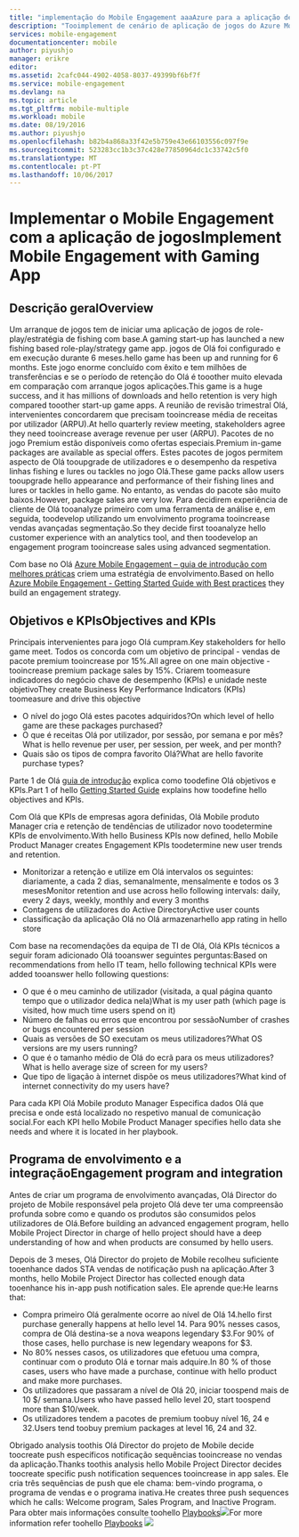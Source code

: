 ```yaml
---
title: "implementação do Mobile Engagement aaaAzure para a aplicação de jogos"
description: "Tooimplement de cenário de aplicação de jogos do Azure Mobile Engagement"
services: mobile-engagement
documentationcenter: mobile
author: piyushjo
manager: erikre
editor: 
ms.assetid: 2cafc044-4902-4058-8037-49399bf6bf7f
ms.service: mobile-engagement
ms.devlang: na
ms.topic: article
ms.tgt_pltfrm: mobile-multiple
ms.workload: mobile
ms.date: 08/19/2016
ms.author: piyushjo
ms.openlocfilehash: b82b4a868a33f42e5b759e43e66103556c097f9e
ms.sourcegitcommit: 523283cc1b3c37c428e77850964dc1c33742c5f0
ms.translationtype: MT
ms.contentlocale: pt-PT
ms.lasthandoff: 10/06/2017
---
```

# <a name="implement-mobile-engagement-with-gaming-app"></a><span data-ttu-id="8fda3-103">Implementar o Mobile Engagement com a aplicação de jogos</span><span class="sxs-lookup"><span data-stu-id="8fda3-103">Implement Mobile Engagement with Gaming App</span></span>
## <a name="overview"></a><span data-ttu-id="8fda3-104">Descrição geral</span><span class="sxs-lookup"><span data-stu-id="8fda3-104">Overview</span></span>
<span data-ttu-id="8fda3-105">Um arranque de jogos tem de iniciar uma aplicação de jogos de role-play/estratégia de fishing com base.</span><span class="sxs-lookup"><span data-stu-id="8fda3-105">A gaming start-up has launched a new fishing based role-play/strategy game app.</span></span> <span data-ttu-id="8fda3-106">jogos de Olá foi configurado e em execução durante 6 meses.</span><span class="sxs-lookup"><span data-stu-id="8fda3-106">hello game has been up and running for 6 months.</span></span> <span data-ttu-id="8fda3-107">Este jogo enorme concluído com êxito e tem milhões de transferências e se o período de retenção do Olá é tooother muito elevada em comparação com arranque jogos aplicações.</span><span class="sxs-lookup"><span data-stu-id="8fda3-107">This game is a huge success, and it has millions of downloads and hello retention is very high compared tooother start-up game apps.</span></span> <span data-ttu-id="8fda3-108">A reunião de revisão trimestral Olá, intervenientes concordarem que precisam tooincrease média de receitas por utilizador (ARPU).</span><span class="sxs-lookup"><span data-stu-id="8fda3-108">At hello quarterly review meeting, stakeholders agree they need tooincrease average revenue per user (ARPU).</span></span> <span data-ttu-id="8fda3-109">Pacotes de no jogo Premium estão disponíveis como ofertas especiais.</span><span class="sxs-lookup"><span data-stu-id="8fda3-109">Premium in-game packages are available as special offers.</span></span> <span data-ttu-id="8fda3-110">Estes pacotes de jogos permitem aspecto de Olá tooupgrade de utilizadores e o desempenho da respetiva linhas fishing e lures ou tackles no jogo Olá.</span><span class="sxs-lookup"><span data-stu-id="8fda3-110">These game packs allow users tooupgrade hello appearance and performance of their fishing lines and lures or tackles in hello game.</span></span> <span data-ttu-id="8fda3-111">No entanto, as vendas do pacote são muito baixos.</span><span class="sxs-lookup"><span data-stu-id="8fda3-111">However, package sales are very low.</span></span> <span data-ttu-id="8fda3-112">Para decidirem experiência de cliente de Olá tooanalyze primeiro com uma ferramenta de análise e, em seguida, toodevelop utilizando um envolvimento programa tooincrease vendas avançadas segmentação.</span><span class="sxs-lookup"><span data-stu-id="8fda3-112">So they decide first tooanalyze hello customer experience with an analytics tool, and then toodevelop an engagement program tooincrease sales using advanced segmentation.</span></span>

<span data-ttu-id="8fda3-113">Com base no Olá [Azure Mobile Engagement – guia de introdução com melhores práticas](mobile-engagement-getting-started-best-practices.md) criem uma estratégia de envolvimento.</span><span class="sxs-lookup"><span data-stu-id="8fda3-113">Based on hello [Azure Mobile Engagement - Getting Started Guide with Best practices](mobile-engagement-getting-started-best-practices.md) they build an engagement strategy.</span></span>

## <a name="objectives-and-kpis"></a><span data-ttu-id="8fda3-114">Objetivos e KPIs</span><span class="sxs-lookup"><span data-stu-id="8fda3-114">Objectives and KPIs</span></span>
<span data-ttu-id="8fda3-115">Principais intervenientes para jogo Olá cumpram.</span><span class="sxs-lookup"><span data-stu-id="8fda3-115">Key stakeholders for hello game meet.</span></span> <span data-ttu-id="8fda3-116">Todos os concorda com um objetivo de principal - vendas de pacote premium tooincrease por 15%.</span><span class="sxs-lookup"><span data-stu-id="8fda3-116">All agree on one main objective - tooincrease premium package sales by 15%.</span></span> <span data-ttu-id="8fda3-117">Criarem toomeasure indicadores do negócio chave de desempenho (KPIs) e unidade neste objetivo</span><span class="sxs-lookup"><span data-stu-id="8fda3-117">They create Business Key Performance Indicators (KPIs) toomeasure and drive this objective</span></span>

* <span data-ttu-id="8fda3-118">O nível do jogo Olá estes pacotes adquiridos?</span><span class="sxs-lookup"><span data-stu-id="8fda3-118">On which level of hello game are these packages purchased?</span></span>
* <span data-ttu-id="8fda3-119">O que é receitas Olá por utilizador, por sessão, por semana e por mês?</span><span class="sxs-lookup"><span data-stu-id="8fda3-119">What is hello revenue per user, per session, per week, and per month?</span></span>
* <span data-ttu-id="8fda3-120">Quais são os tipos de compra favorito Olá?</span><span class="sxs-lookup"><span data-stu-id="8fda3-120">What are hello favorite purchase types?</span></span>

<span data-ttu-id="8fda3-121">Parte 1 de Olá [guia de introdução](mobile-engagement-getting-started-best-practices.md) explica como toodefine Olá objetivos e KPIs.</span><span class="sxs-lookup"><span data-stu-id="8fda3-121">Part 1 of hello [Getting Started Guide](mobile-engagement-getting-started-best-practices.md) explains how toodefine hello objectives and KPIs.</span></span> 

<span data-ttu-id="8fda3-122">Com Olá que KPIs de empresas agora definidas, Olá Mobile produto Manager cria e retenção de tendências de utilizador novo toodetermine KPIs de envolvimento.</span><span class="sxs-lookup"><span data-stu-id="8fda3-122">With hello Business KPIs now defined, hello Mobile Product Manager creates Engagement KPIs toodetermine new user trends and retention.</span></span>

* <span data-ttu-id="8fda3-123">Monitorizar a retenção e utilize em Olá intervalos os seguintes: diariamente, a cada 2 dias, semanalmente, mensalmente e todos os 3 meses</span><span class="sxs-lookup"><span data-stu-id="8fda3-123">Monitor retention and use across hello following intervals: daily, every 2 days, weekly, monthly and every 3 months</span></span>
* <span data-ttu-id="8fda3-124">Contagens de utilizadores do Active Directory</span><span class="sxs-lookup"><span data-stu-id="8fda3-124">Active user counts</span></span>
* <span data-ttu-id="8fda3-125">classificação da aplicação Olá no Olá armazenar</span><span class="sxs-lookup"><span data-stu-id="8fda3-125">hello app rating in hello store</span></span>

<span data-ttu-id="8fda3-126">Com base na recomendações da equipa de TI de Olá, Olá KPIs técnicos a seguir foram adicionado Olá tooanswer seguintes perguntas:</span><span class="sxs-lookup"><span data-stu-id="8fda3-126">Based on recommendations from hello IT team, hello following technical KPIs were added tooanswer hello following questions:</span></span>

* <span data-ttu-id="8fda3-127">O que é o meu caminho de utilizador (visitada, a qual página quanto tempo que o utilizador dedica nela)</span><span class="sxs-lookup"><span data-stu-id="8fda3-127">What is my user path (which page is visited, how much time users spend on it)</span></span>
* <span data-ttu-id="8fda3-128">Número de falhas ou erros que encontrou por sessão</span><span class="sxs-lookup"><span data-stu-id="8fda3-128">Number of crashes or bugs encountered per session</span></span>
* <span data-ttu-id="8fda3-129">Quais as versões de SO executam os meus utilizadores?</span><span class="sxs-lookup"><span data-stu-id="8fda3-129">What OS versions are my users running?</span></span>
* <span data-ttu-id="8fda3-130">O que é o tamanho médio de Olá do ecrã para os meus utilizadores?</span><span class="sxs-lookup"><span data-stu-id="8fda3-130">What is hello average size of screen for my users?</span></span>
* <span data-ttu-id="8fda3-131">Que tipo de ligação à internet dispõe os meus utilizadores?</span><span class="sxs-lookup"><span data-stu-id="8fda3-131">What kind of internet connectivity do my users have?</span></span>

<span data-ttu-id="8fda3-132">Para cada KPI Olá Mobile produto Manager Especifica dados Olá que precisa e onde está localizado no respetivo manual de comunicação social.</span><span class="sxs-lookup"><span data-stu-id="8fda3-132">For each KPI hello Mobile Product Manager specifies hello data she needs and where it is located in her playbook.</span></span>

## <a name="engagement-program-and-integration"></a><span data-ttu-id="8fda3-133">Programa de envolvimento e a integração</span><span class="sxs-lookup"><span data-stu-id="8fda3-133">Engagement program and integration</span></span>
<span data-ttu-id="8fda3-134">Antes de criar um programa de envolvimento avançadas, Olá Director do projeto de Mobile responsável pela projeto Olá deve ter uma compreensão profunda sobre como e quando os produtos são consumidos pelos utilizadores de Olá.</span><span class="sxs-lookup"><span data-stu-id="8fda3-134">Before building an advanced engagement program, hello Mobile Project Director in charge of hello project should have a deep understanding of how and when products are consumed by hello users.</span></span>

<span data-ttu-id="8fda3-135">Depois de 3 meses, Olá Director do projeto de Mobile recolheu suficiente tooenhance dados STA vendas de notificação push na aplicação.</span><span class="sxs-lookup"><span data-stu-id="8fda3-135">After 3 months, hello Mobile Project Director has collected enough data tooenhance his in-app push notification sales.</span></span> <span data-ttu-id="8fda3-136">Ele aprende que:</span><span class="sxs-lookup"><span data-stu-id="8fda3-136">He learns that:</span></span>

* <span data-ttu-id="8fda3-137">Compra primeiro Olá geralmente ocorre ao nível de Olá 14.</span><span class="sxs-lookup"><span data-stu-id="8fda3-137">hello first purchase generally happens at hello level 14.</span></span> <span data-ttu-id="8fda3-138">Para 90% nesses casos, compra de Olá destina-se a nova weapons legendary $3.</span><span class="sxs-lookup"><span data-stu-id="8fda3-138">For 90% of those cases, hello purchase is new legendary weapons for $3.</span></span>
* <span data-ttu-id="8fda3-139">No 80% nesses casos, os utilizadores que efetuou uma compra, continuar com o produto Olá e tornar mais adquire.</span><span class="sxs-lookup"><span data-stu-id="8fda3-139">In 80 % of those cases, users who have made a purchase, continue with hello product and make more purchases.</span></span>
* <span data-ttu-id="8fda3-140">Os utilizadores que passaram a nível de Olá 20, iniciar toospend mais de 10 $/ semana.</span><span class="sxs-lookup"><span data-stu-id="8fda3-140">Users who have passed hello level 20, start toospend more than $10/week.</span></span>
* <span data-ttu-id="8fda3-141">Os utilizadores tendem a pacotes de premium toobuy nível 16, 24 e 32.</span><span class="sxs-lookup"><span data-stu-id="8fda3-141">Users tend toobuy premium packages at level 16, 24 and 32.</span></span>

<span data-ttu-id="8fda3-142">Obrigado analysis toothis Olá Director do projeto de Mobile decide toocreate push específicos notificação sequências tooincrease no vendas da aplicação.</span><span class="sxs-lookup"><span data-stu-id="8fda3-142">Thanks toothis analysis hello Mobile Project Director decides toocreate specific push notification sequences tooincrease in app sales.</span></span> <span data-ttu-id="8fda3-143">Ele cria três sequências de push que ele chama: bem-vindo programa, o programa de vendas e o programa inativa.</span><span class="sxs-lookup"><span data-stu-id="8fda3-143">He creates three push sequences which he calls: Welcome program, Sales Program, and Inactive Program.</span></span> <span data-ttu-id="8fda3-144">Para obter mais informações consulte toohello [Playbooks](https://github.com/Azure/azure-mobile-engagement-samples/tree/master/Playbooks)![][1]</span><span class="sxs-lookup"><span data-stu-id="8fda3-144">For more information refer toohello [Playbooks](https://github.com/Azure/azure-mobile-engagement-samples/tree/master/Playbooks) ![][1]</span></span>

<!--Image references-->

[1]: ./media/mobile-engagement-game-scenario/notification-scenario.png

<!--Link references-->
